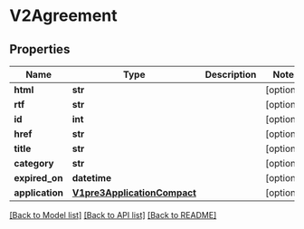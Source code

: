 # V2Agreement

## Properties
Name | Type | Description | Notes
------------ | ------------- | ------------- | -------------
**html** | **str** |  | [optional] 
**rtf** | **str** |  | [optional] 
**id** | **int** |  | [optional] 
**href** | **str** |  | [optional] 
**title** | **str** |  | [optional] 
**category** | **str** |  | [optional] 
**expired_on** | **datetime** |  | [optional] 
**application** | [**V1pre3ApplicationCompact**](V1pre3ApplicationCompact.md) |  | [optional] 

[[Back to Model list]](../README.md#documentation-for-models) [[Back to API list]](../README.md#documentation-for-api-endpoints) [[Back to README]](../README.md)

